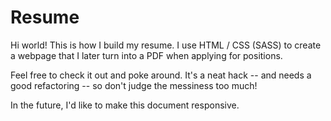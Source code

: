 # Resume

Hi world! This is how I build my resume. I use HTML / CSS (SASS) to create a webpage that I later turn into a PDF when applying for positions.

Feel free to check it out and poke around. It's a neat hack -- and needs a good refactoring -- so don't judge the messiness too much!

In the future, I'd like to make this document responsive.
